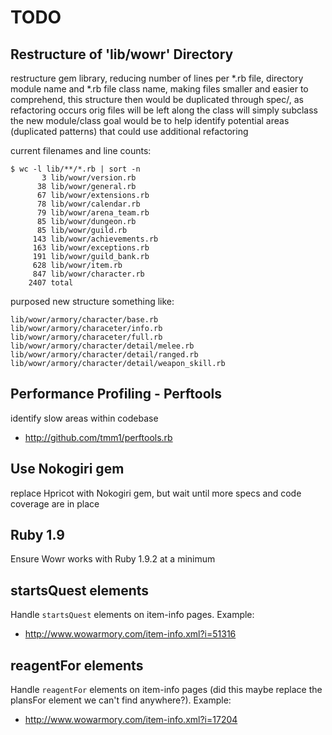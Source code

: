 TODO
====

## Restructure of 'lib/wowr' Directory

restructure gem library, reducing number of lines per *.rb file, directory module name and *.rb file class name, making files smaller and easier to comprehend,
this structure then would be duplicated through spec/, as refactoring occurs orig files will be left along the class will simply subclass the new module/class
goal would be to help identify potential areas (duplicated patterns) that could use additional refactoring

current filenames and line counts:

    $ wc -l lib/**/*.rb | sort -n
           3 lib/wowr/version.rb
          38 lib/wowr/general.rb
          67 lib/wowr/extensions.rb
          78 lib/wowr/calendar.rb
          79 lib/wowr/arena_team.rb
          85 lib/wowr/dungeon.rb
          85 lib/wowr/guild.rb
         143 lib/wowr/achievements.rb
         163 lib/wowr/exceptions.rb
         191 lib/wowr/guild_bank.rb
         628 lib/wowr/item.rb
         847 lib/wowr/character.rb
        2407 total

purposed new structure something like:

    lib/wowr/armory/character/base.rb
    lib/wowr/armory/characeter/info.rb
    lib/wowr/armory/characeter/full.rb
    lib/wowr/armory/character/detail/melee.rb
    lib/wowr/armory/character/detail/ranged.rb
    lib/wowr/armory/character/detail/weapon_skill.rb

## Performance Profiling - Perftools

identify slow areas within codebase

* http://github.com/tmm1/perftools.rb

## Use Nokogiri gem

  replace Hpricot with Nokogiri gem, but wait until more specs and code coverage are in place

## Ruby 1.9

Ensure Wowr works with Ruby 1.9.2 at a minimum

## startsQuest elements

Handle `startsQuest` elements on item-info pages. Example:

* http://www.wowarmory.com/item-info.xml?i=51316

## reagentFor elements

Handle `reagentFor` elements on item-info pages (did this maybe replace the plansFor element we can't find anywhere?). Example:

* http://www.wowarmory.com/item-info.xml?i=17204
